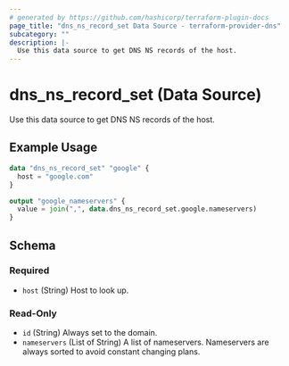 ```yaml
---
# generated by https://github.com/hashicorp/terraform-plugin-docs
page_title: "dns_ns_record_set Data Source - terraform-provider-dns"
subcategory: ""
description: |-
  Use this data source to get DNS NS records of the host.
---
```


# dns_ns_record_set (Data Source)

Use this data source to get DNS NS records of the host.

## Example Usage

```terraform
data "dns_ns_record_set" "google" {
  host = "google.com"
}

output "google_nameservers" {
  value = join(",", data.dns_ns_record_set.google.nameservers)
}
```

<!-- schema generated by tfplugindocs -->
## Schema

### Required

- `host` (String) Host to look up.

### Read-Only

- `id` (String) Always set to the domain.
- `nameservers` (List of String) A list of nameservers. Nameservers are always sorted to avoid constant changing plans.


